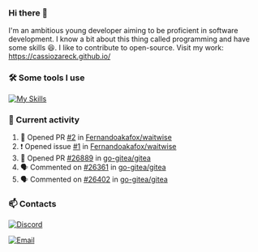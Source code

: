 ### Hi there 👋
I'm an ambitious young developer aiming to be proficient in software development. I know a bit about this thing called programming and have some skills 😆. I like to contribute to open-source. Visit my work: https://cassiozareck.github.io/

### 🛠️ Some tools I use
[![My Skills](https://skillicons.dev/icons?i=go,postgres,git,docker,python,linux)](https://skillicons.dev)

### 🔭 Current activity
<!--START_SECTION:activity-->
1. 💪 Opened PR [#2](https://github.com/Fernandoakafox/waitwise/pull/2) in [Fernandoakafox/waitwise](https://github.com/Fernandoakafox/waitwise)
2. ❗ Opened issue [#1](https://github.com/Fernandoakafox/waitwise/issues/1) in [Fernandoakafox/waitwise](https://github.com/Fernandoakafox/waitwise)
3. 💪 Opened PR [#26889](https://github.com/go-gitea/gitea/pull/26889) in [go-gitea/gitea](https://github.com/go-gitea/gitea)
4. 🗣 Commented on [#26361](https://github.com/go-gitea/gitea/issues/26361#issuecomment-1676169824) in [go-gitea/gitea](https://github.com/go-gitea/gitea)
5. 🗣 Commented on [#26402](https://github.com/go-gitea/gitea/pull/26402#issuecomment-1675925187) in [go-gitea/gitea](https://github.com/go-gitea/gitea)
<!--END_SECTION:activity-->

### 📫 Contacts
[![Discord](https://dcbadge.vercel.app/api/shield/828005328988798997)](https://discord.com/channels/@me/828005328988798997)

<a href="mailto:cassiomilczareck@gmail.com">
    <img src="https://img.shields.io/badge/Gmail-D14836?style=for-the-badge&logo=gmail&logoColor=white" alt="Email">
</a>

<!--
**cassiozareck/cassiozareck** is a ✨ _special_ ✨ repository because its `README.md` (this file) appears on your GitHub profile.

Here are some ideas to get you started:

- 🔭 I’m currently working on ...
- 🌱 I’m currently learning ...
- 👯 I’m looking to collaborate on ...
- 🤔 I’m looking for help with ...
- 💬 Ask me about ...
- 😄 Pronouns: ...
- ⚡ Fun fact: ...
-->
